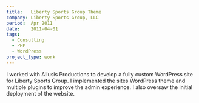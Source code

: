```yaml
---
title:   Liberty Sports Group Theme
company: Liberty Sports Group, LLC
period:  Apr 2011
date:    2011-04-01
tags:
  - Consulting
  - PHP
  - WordPress
project_type: work
---
```


I worked with Allusis Productions to develop a fully custom WordPress site for
Liberty Sports Group. I implemented the sites WordPress theme and multiple
plugins to improve the admin experience. I also oversaw the initial deployment
of the website.
